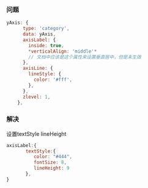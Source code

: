 ### 问题

```javascript
yAxis: {
      type: 'category',
      data: yAxis,
      axisLabel: {
        inside: true,
        *verticalAlign: 'middle'*
        // 文档中应该是这个属性来设置垂直居中，但是未生效
      },
      axisLine: {
        lineStyle: {
          color: '#fff',
        },
      },
      zlevel: 1,
    },
```

### 解决

设置textStyle lineHeight

```javascript
axisLabel:{
       textStyle:{
          color: "#444",
          fontSize: 8,
          lineHeight: 9
       },
}
```
